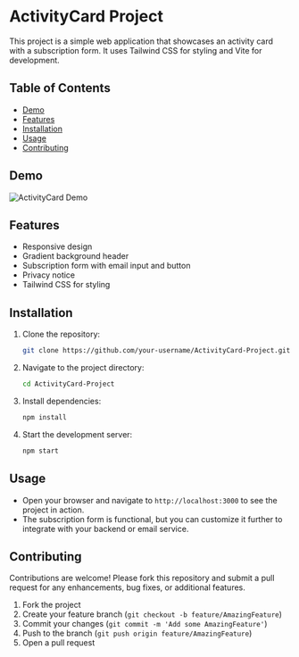 
# ActivityCard Project

This project is a simple web application that showcases an activity card with a subscription form. It uses Tailwind CSS for styling and Vite for development.

## Table of Contents

- [Demo](#demo)
- [Features](#features)
- [Installation](#installation)
- [Usage](#usage)
- [Contributing](#contributing)

## Demo

![ActivityCard Demo](https://github.com/Vishal-Singh-30/Tailwind-CSS-Mini-Project-Card/blob/main/Activity%20Card%20Image.png?raw=true)

## Features

- Responsive design
- Gradient background header
- Subscription form with email input and button
- Privacy notice
- Tailwind CSS for styling

## Installation

1. Clone the repository:

    ```bash
    git clone https://github.com/your-username/ActivityCard-Project.git
    ```

2. Navigate to the project directory:

    ```bash
    cd ActivityCard-Project
    ```

3. Install dependencies:

    ```bash
    npm install
    ```

4. Start the development server:

    ```bash
    npm start
    ```

## Usage

- Open your browser and navigate to `http://localhost:3000` to see the project in action.
- The subscription form is functional, but you can customize it further to integrate with your backend or email service.

## Contributing

Contributions are welcome! Please fork this repository and submit a pull request for any enhancements, bug fixes, or additional features.

1. Fork the project
2. Create your feature branch (`git checkout -b feature/AmazingFeature`)
3. Commit your changes (`git commit -m 'Add some AmazingFeature'`)
4. Push to the branch (`git push origin feature/AmazingFeature`)
5. Open a pull request
